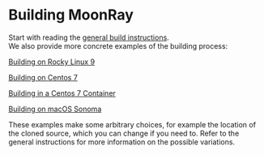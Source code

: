 # Building MoonRay

Start with reading the [general build instructions](general_build.md).  
We also provide more concrete examples of the building process:

[Building on Rocky Linux 9](Rocky9/rocky9_build.md)

[Building on Centos 7](Centos9/centos7_build.md)

[Building in a Centos 7 Container](Centos7/centos7_container_build.md)

[Building on macOS Sonoma](macOS/macOS_build.md)

These examples make some arbitrary choices, for example the location of the cloned source, which you can change if you need to. Refer to the general instructions for more information on the possible variations.


